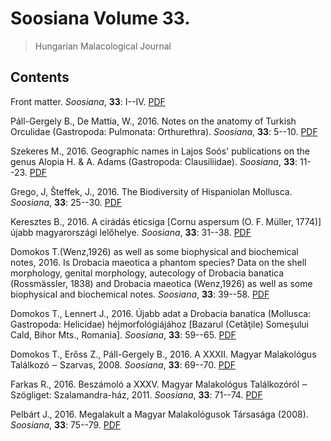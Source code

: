 # Soosiana Volume 33.

> Hungarian Malacological Journal

## Contents



Front matter. _Soosiana_, **33**: I--IV. [PDF](https://soosiana.github.io/volume-33/01_Soosiana_2016_33_I-VI.pdf)


Páll-Gergely B., De Mattia, W., 2016. Notes on the anatomy of Turkish Orculidae (Gastropoda: Pulmonata: Orthurethra). _Soosiana_, **33**: 5--10. [PDF](https://soosiana.github.io/volume-33/02_Soosiana_2016_33_Pall-Gergely-Mattia_5-10.pdf)


Szekeres M., 2016. Geographic names in Lajos Soós' publications on the genus Alopia H. & A. Adams (Gastropoda: Clausiliidae). _Soosiana_, **33**: 11--23. [PDF](https://soosiana.github.io/volume-33/03_Soosiana_2016_33_Szekeres_11-23.pdf)


Grego, J, Šteffek, J., 2016. The Biodiversity of Hispaniolan Mollusca. _Soosiana_, **33**: 25--30. [PDF](https://soosiana.github.io/volume-33/04_Soosiana_2016_33_Grego-Steffek_25-30.pdf)


Keresztes B., 2016. A cirádás éticsiga [Cornu aspersum (O. F. Müller, 1774)] újabb magyarországi lelőhelye. _Soosiana_, **33**: 31--38. [PDF](https://soosiana.github.io/volume-33/05_Soosiana_2016_33_Keresztes_31-38.pdf)


Domokos T.(Wenz,1926) as well as some biophysical and biochemical notes, 2016. Is Drobacia maeotica a phantom species? Data on the shell morphology, genital morphology, autecology of Drobacia banatica (Rossmässler, 1838) and Drobacia maeotica (Wenz,1926) as well as some biophysical and biochemical notes. _Soosiana_, **33**: 39--58. [PDF](https://soosiana.github.io/volume-33/06_Soosiana_2016_33_Domokos_39-58.pdf)


Domokos T., Lennert J., 2016. Újabb adat a Drobacia banatica (Mollusca: Gastropoda: Helicidae) héjmorfológiájához [Bazarul (Cetăţile) Someşului Cald, Bihor Mts., Romania]. _Soosiana_, **33**: 59--65. [PDF](https://soosiana.github.io/volume-33/07_Soosiana_2016_33_Domokos-Lennert_59-65.pdf)


Domokos T., Erőss Z., Páll-Gergely B., 2016. A XXXII. Magyar Malakológus Találkozó ‒ Szarvas, 2008. _Soosiana_, **33**: 69--70. [PDF](https://soosiana.github.io/volume-33/08_Soosiana_2016_33_Domokos_etal_69-70.pdf)


Farkas R., 2016. Beszámoló a XXXV. Magyar Malakológus Találkozóról ‒ Szögliget: Szalamandra-ház, 2011. _Soosiana_, **33**: 71--74. [PDF](https://soosiana.github.io/volume-33/09_Soosiana_2016_33_Farkas_71-74.pdf)


Pelbárt J., 2016. Megalakult a Magyar Malakológusok Társasága (2008). _Soosiana_, **33**: 75--79. [PDF](https://soosiana.github.io/volume-33/10_Soosiana_2016_33_Pelbart_75-79.pdf)




